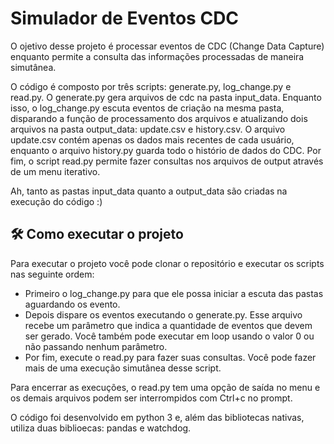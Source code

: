 # Simulador de Eventos CDC

O ojetivo desse projeto é processar eventos de CDC (Change Data Capture) enquanto permite a consulta das informações processadas de maneira simutânea. 

O código é composto por três scripts: generate.py, log_change.py e read.py. O generate.py gera arquivos de cdc na pasta input_data. Enquanto isso, o log_change.py escuta eventos de criação na mesma pasta, disparando a função de processamento dos arquivos e atualizando dois arquivos na pasta output_data: update.csv e history.csv. O arquivo update.csv contém apenas os dados mais recentes de cada usuário, enquanto o arquivo history.py guarda todo o histório de dados do CDC. 
Por fim, o script read.py permite fazer consultas nos arquivos de output através de um menu iterativo. 

Ah, tanto as pastas input_data quanto a output_data são criadas na execução do código :)

## 🛠️ Como executar o projeto
Para executar o projeto você pode clonar o repositório e executar os scripts nas seguinte ordem:
- Primeiro o log_change.py para que ele possa iniciar a escuta das pastas aguardando os evento. 
- Depois dispare os eventos executando o generate.py. Esse arquivo recebe um parâmetro que indica a quantidade de eventos que devem ser gerado. Você também pode executar em loop usando o valor 0 ou não passando nenhum parâmetro.
- Por fim, execute o read.py para fazer suas consultas. Você pode fazer mais de uma execução simutânea desse script. 

Para encerrar as execuções, o read.py tem uma opção de saída no menu e os demais arquivos podem ser interrompidos com Ctrl+c no prompt.

O código foi desenvolvido em python 3 e, além das bibliotecas nativas, utiliza duas biblioecas: pandas e watchdog. 
